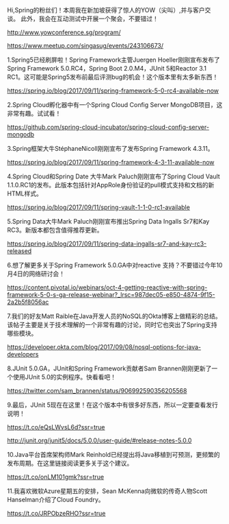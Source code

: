
Hi,Spring的粉丝们！本周我在新加坡获得了惊人的YOW（尖叫）,并与客户交谈。 此外，我会在互动测试中开展一个聚会，不要错过！

http://www.yowconference.sg/program/

https://www.meetup.com/singasug/events/243106673/

1.Spring5已经刷屏啦！Spring Framework主管Juergen Hoeller刚刚宣布发布了Spring Framework 5.0.RC4，Spring Boot 2.0.M4，JUnit 5和Reactor 3.1 RC1。这可能是Spring5发布前最后评测bug的机会！这个版本里有太多新东西！

https://spring.io/blog/2017/09/11/spring-framework-5-0-rc4-available-now

2.Spring Cloud孵化器中有一个Spring Cloud Config Server MongoDB项目，这非常有趣。试试看！

https://github.com/spring-cloud-incubator/spring-cloud-config-server-mongodb

3.Spring框架大牛StéphaneNic​​oll刚刚宣布了发布Spring Framework 4.3.11。

https://spring.io/blog/2017/09/11/spring-framework-4-3-11-available-now

4.Spring Cloud和Spring Date 大牛Mark Paluch刚刚宣布了Spring Cloud Vault 1.1.0.RC1的发布。此版本包括针对AppRole身份验证的pull模式支持和文档的新HTML样式。

https://spring.io/blog/2017/09/11/spring-vault-1-1-0-rc1-available

5.Spring Data大牛Mark Paluch刚刚宣布推出Spring Data Ingalls Sr7和Kay RC3。新版本都包含值得推荐更新。

https://spring.io/blog/2017/09/11/spring-data-ingalls-sr7-and-kay-rc3-released

6.想了解更多关于Spring Framework 5.0.GA中对reactive 支持？不要错过今年10月4日的网络研讨会！

https://content.pivotal.io/webinars/oct-4-getting-reactive-with-spring-framework-5-0-s-ga-release-webinar?_lrsc=987dec05-e850-4874-9f15-2a2b5f8056ac

7.我们的好友Matt Raible在Java开发人员的NoSQL的Okta博客上做精彩的总结。该帖子主要是关于技术理解的一个非常有趣的讨论，同时它也突出了Spring支持哪些模块。

https://developer.okta.com/blog/2017/09/08/nosql-options-for-java-developers

8.JUnit 5.0.GA，JUnit和Spring Framework贡献者Sam Brannen刚刚更新了一个使用JUnit 5.0的实例程序。快看看吧！

https://twitter.com/sam_brannen/status/906992590356205568

9.最后，JUnit 5现在在这里！在这个版本中有很多好东西，所以一定要查看发行说明！

https://t.co/eQsLWvsL6d?ssr=true

http://junit.org/junit5/docs/5.0.0/user-guide/#release-notes-5.0.0

10.Java平台首席架构师Mark Reinhold已经提出将Java移植到可预测，更频繁的发布周期。在这里链接阅读更多关于这个建议。

https://t.co/onLM101gmk?ssr=true

11.我喜欢微软Azure星期五的安排，Sean McKenna向微软的传奇人物Scott Hanselman介绍了Cloud Foundry。

https://t.co/JRPObzeRHO?ssr=true


